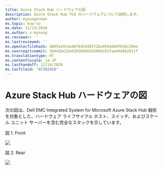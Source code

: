 ```yaml
---
title: Azure Stack Hub ハードウェアの図
description: Azure Stack Hub TCA のハードウェアについて説明します。
author: myoungerman
ms.topic: how-to
ms.date: 11/13/2020
ms.author: v-myoung
ms.reviewer: ''
ms.lastreviewed: ''
ms.openlocfilehash: d8055e9c4a4676d5449372ba9544dd4f03dc294e
ms.sourcegitcommit: 3bd42be22e626564b62e560dc037aed4d462011f
ms.translationtype: HT
ms.contentlocale: ja-JP
ms.lasthandoff: 12/14/2020
ms.locfileid: "97392928"
---
```

# <a name="azure-stack-hub-hardware-diagram"></a>Azure Stack Hub ハードウェアの図

次の図は、Dell EMC Integrated System for Microsoft Azure Stack Hub 戦術を対象とした、ハードウェア ライフサイクル ホスト、スイッチ、およびスケール ユニット サーバーを含む完全なスタックを示しています。

図 1. Front

![](media/image-58.png)

図 2. Rear

![](media/image-59.png)

